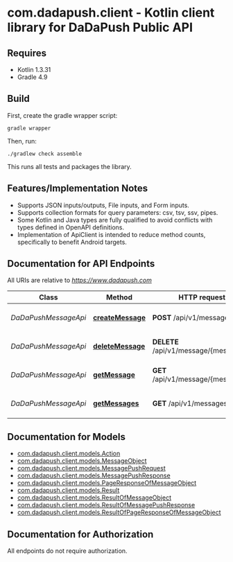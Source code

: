 # com.dadapush.client - Kotlin client library for DaDaPush Public API

## Requires

* Kotlin 1.3.31
* Gradle 4.9

## Build

First, create the gradle wrapper script:

```
gradle wrapper
```

Then, run:

```
./gradlew check assemble
```

This runs all tests and packages the library.

## Features/Implementation Notes

* Supports JSON inputs/outputs, File inputs, and Form inputs.
* Supports collection formats for query parameters: csv, tsv, ssv, pipes.
* Some Kotlin and Java types are fully qualified to avoid conflicts with types defined in OpenAPI definitions.
* Implementation of ApiClient is intended to reduce method counts, specifically to benefit Android targets.

<a name="documentation-for-api-endpoints"></a>
## Documentation for API Endpoints

All URIs are relative to *https://www.dadapush.com*

Class | Method | HTTP request | Description
------------ | ------------- | ------------- | -------------
*DaDaPushMessageApi* | [**createMessage**](docs/DaDaPushMessageApi.md#createmessage) | **POST** /api/v1/message | push Message to a Channel
*DaDaPushMessageApi* | [**deleteMessage**](docs/DaDaPushMessageApi.md#deletemessage) | **DELETE** /api/v1/message/{messageId} | delete a Channel Message
*DaDaPushMessageApi* | [**getMessage**](docs/DaDaPushMessageApi.md#getmessage) | **GET** /api/v1/message/{messageId} | get a Channel Message
*DaDaPushMessageApi* | [**getMessages**](docs/DaDaPushMessageApi.md#getmessages) | **GET** /api/v1/messages | get Message List


<a name="documentation-for-models"></a>
## Documentation for Models

 - [com.dadapush.client.models.Action](docs/Action.md)
 - [com.dadapush.client.models.MessageObject](docs/MessageObject.md)
 - [com.dadapush.client.models.MessagePushRequest](docs/MessagePushRequest.md)
 - [com.dadapush.client.models.MessagePushResponse](docs/MessagePushResponse.md)
 - [com.dadapush.client.models.PageResponseOfMessageObject](docs/PageResponseOfMessageObject.md)
 - [com.dadapush.client.models.Result](docs/Result.md)
 - [com.dadapush.client.models.ResultOfMessageObject](docs/ResultOfMessageObject.md)
 - [com.dadapush.client.models.ResultOfMessagePushResponse](docs/ResultOfMessagePushResponse.md)
 - [com.dadapush.client.models.ResultOfPageResponseOfMessageObject](docs/ResultOfPageResponseOfMessageObject.md)


<a name="documentation-for-authorization"></a>
## Documentation for Authorization

All endpoints do not require authorization.
